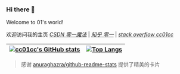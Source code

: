 ### Hi there 👋

Welcome to 01's world!

欢迎访问我的主页 *[CSDN 零一魔法](https://blog.csdn.net/m0_49270962?spm=1000.2115.3001.5343)* | *[知乎 零一](https://www.zhihu.com/people/lingyicc)* | *[stack overflow cc01cc](https://stackoverflow.com/users/15599248/cc01cc)*

|[![cc01cc's GitHub stats](https://github-readme-stats.vercel.app/api?username=cc01cc&count_private=true&show_icons=true&theme=buefy&hide_border=true)](https://github.com/cc01cc/cc01cc)|[![Top Langs](https://github-readme-stats.vercel.app/api/top-langs/?username=cc01cc&layout=compact&hide_border=true)](https://github.com/cc01cc/cc01cc)|
| ------------- | ------------- |

> 感谢 [anuraghazra/github-readme-stats](https://github.com/anuraghazra/github-readme-stats) 提供了精美的卡片

<!--
**cc01cc/cc01cc** is a ✨ _special_ ✨ repository because its `README.md` (this file) appears on your GitHub profile.

Here are some ideas to get you started:

- 🔭 I’m currently working on ...
- 🌱 I’m currently learning ...
- 👯 I’m looking to collaborate on ...
- 🤔 I’m looking for help with ...
- 💬 Ask me about ...
- 📫 How to reach me: ...
- 😄 Pronouns: ...
- ⚡ Fun fact: ...
-->
